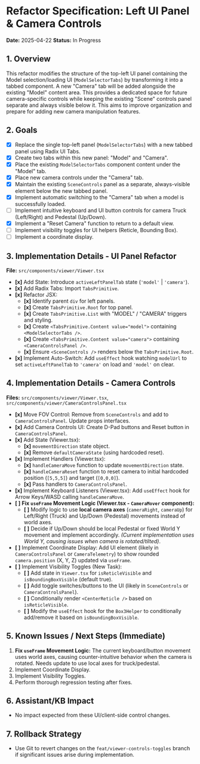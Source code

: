 # Refactor Specification: Left UI Panel & Camera Controls

**Date:** 2025-04-22
**Status:** In Progress

## 1. Overview

This refactor modifies the structure of the top-left UI panel containing the Model selection/loading UI (`ModelSelectorTabs`) by transforming it into a tabbed component. A new "Camera" tab will be added alongside the existing "Model" content area. This provides a dedicated space for future camera-specific controls while keeping the existing "Scene" controls panel separate and always visible below it. This aims to improve organization and prepare for adding new camera manipulation features.

## 2. Goals

-   [x] Replace the single top-left panel (`ModelSelectorTabs`) with a new tabbed panel using Radix UI Tabs.
-   [x] Create two tabs within this new panel: "Model" and "Camera".
-   [x] Place the existing `ModelSelectorTabs` component content under the "Model" tab.
-   [x] Place new camera controls under the "Camera" tab.
-   [x] Maintain the existing `SceneControls` panel as a separate, always-visible element below the new tabbed panel.
-   [x] Implement automatic switching to the "Camera" tab when a model is successfully loaded.
-   [ ] Implement intuitive keyboard and UI button controls for camera Truck (Left/Right) and Pedestal (Up/Down).
-   [x] Implement a "Reset Camera" function to return to a default view.
-   [ ] Implement visibility toggles for UI helpers (Reticle, Bounding Box).
-   [ ] Implement a coordinate display.

## 3. Implementation Details - UI Panel Refactor

**File:** `src/components/viewer/Viewer.tsx`

-   **[x]** Add State: Introduce `activeLeftPanelTab` state (`'model'` | `'camera'`).
-   **[x]** Add Radix Tabs: Import `TabsPrimitive`.
-   **[x]** Refactor JSX:
    -   **[x]** Identify parent `div` for left panels.
    -   **[x]** Create `TabsPrimitive.Root` for top panel.
    -   **[x]** Create `TabsPrimitive.List` with "MODEL" / "CAMERA" triggers and styling.
    -   **[x]** Create `<TabsPrimitive.Content value="model">` containing `<ModelSelectorTabs />`.
    -   **[x]** Create `<TabsPrimitive.Content value="camera">` containing `<CameraControlsPanel />`.
    -   **[x]** Ensure `<SceneControls />` renders below the `TabsPrimitive.Root`.
-   **[x]** Implement Auto-Switch: Add `useEffect` hook watching `modelUrl` to set `activeLeftPanelTab` to `'camera'` on load and `'model'` on clear.

## 4. Implementation Details - Camera Controls

**Files:** `src/components/viewer/Viewer.tsx`, `src/components/viewer/CameraControlsPanel.tsx`

-   **[x]** Move FOV Control: Remove from `SceneControls` and add to `CameraControlsPanel`. Update props interfaces.
-   **[x]** Add Camera Controls UI: Create D-Pad buttons and Reset button in `CameraControlsPanel`.
-   **[x]** Add State (Viewer.tsx):
    -   **[x]** `movementDirection` state object.
    -   **[x]** Remove `defaultCameraState` (using hardcoded reset).
-   **[x]** Implement Handlers (Viewer.tsx):
    -   **[x]** `handleCameraMove` function to update `movementDirection` state.
    -   **[x]** `handleCameraReset` function to reset camera to initial hardcoded position (`[5,5,5]`) and target (`[0,0,0]`).
    -   **[x]** Pass handlers to `CameraControlsPanel`.
-   **[x]** Implement Keyboard Listeners (Viewer.tsx): Add `useEffect` hook for Arrow Keys/WASD calling `handleCameraMove`.
-   **[ ]** **Fix `useFrame` Movement Logic (Viewer.tsx - `CameraMover` component):**
    -   **[ ]** Modify logic to use **local camera axes** (`cameraRight`, `cameraUp`) for Left/Right (Truck) and Up/Down (Pedestal) movements instead of world axes.
    -   **[ ]** Decide if Up/Down should be local Pedestal or fixed World Y movement and implement accordingly. *(Current implementation uses World Y, causing issues when camera is rotated/tilted)*.
-   **[ ]** Implement Coordinate Display: Add UI element (likely in `CameraControlsPanel` or `CameraTelemetry`) to show rounded `camera.position` (X, Y, Z) updated via `useFrame`.
-   **[ ]** Implement Visibility Toggles (New Task):
    -   **[ ]** Add state in `Viewer.tsx` for `isReticleVisible` and `isBoundingBoxVisible` (default true).
    -   **[ ]** Add toggle switches/buttons to the UI (likely in `SceneControls` or `CameraControlsPanel`).
    -   **[ ]** Conditionally render `<CenterReticle />` based on `isReticleVisible`.
    -   **[ ]** Modify the `useEffect` hook for the `Box3Helper` to conditionally add/remove it based on `isBoundingBoxVisible`.

## 5. Known Issues / Next Steps (Immediate)

1.  **Fix `useFrame` Movement Logic:** The current keyboard/button movement uses world axes, causing counter-intuitive behavior when the camera is rotated. Needs update to use local axes for truck/pedestal.
2.  Implement Coordinate Display.
3.  Implement Visibility Toggles.
4.  Perform thorough regression testing after fixes.

## 6. Assistant/KB Impact

-   No impact expected from these UI/client-side control changes.

## 7. Rollback Strategy

-   Use Git to revert changes on the `feat/viewer-controls-toggles` branch if significant issues arise during implementation. 